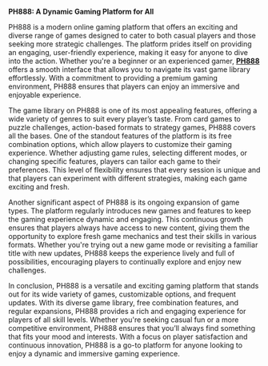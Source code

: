 **PH888: A Dynamic Gaming Platform for All**

PH888 is a modern online gaming platform that offers an exciting and diverse range of games designed to cater to both casual players and those seeking more strategic challenges. The platform prides itself on providing an engaging, user-friendly experience, making it easy for anyone to dive into the action. Whether you're a beginner or an experienced gamer, **[PH888](https://ph888.com.ph)** offers a smooth interface that allows you to navigate its vast game library effortlessly. With a commitment to providing a premium gaming environment, PH888 ensures that players can enjoy an immersive and enjoyable experience.

The game library on PH888 is one of its most appealing features, offering a wide variety of genres to suit every player’s taste. From card games to puzzle challenges, action-based formats to strategy games, PH888 covers all the bases. One of the standout features of the platform is its free combination options, which allow players to customize their gaming experience. Whether adjusting game rules, selecting different modes, or changing specific features, players can tailor each game to their preferences. This level of flexibility ensures that every session is unique and that players can experiment with different strategies, making each game exciting and fresh.

Another significant aspect of PH888 is its ongoing expansion of game types. The platform regularly introduces new games and features to keep the gaming experience dynamic and engaging. This continuous growth ensures that players always have access to new content, giving them the opportunity to explore fresh game mechanics and test their skills in various formats. Whether you're trying out a new game mode or revisiting a familiar title with new updates, PH888 keeps the experience lively and full of possibilities, encouraging players to continually explore and enjoy new challenges.

In conclusion, PH888 is a versatile and exciting gaming platform that stands out for its wide variety of games, customizable options, and frequent updates. With its diverse game library, free combination features, and regular expansions, PH888 provides a rich and engaging experience for players of all skill levels. Whether you're seeking casual fun or a more competitive environment, PH888 ensures that you’ll always find something that fits your mood and interests. With a focus on player satisfaction and continuous innovation, PH888 is a go-to platform for anyone looking to enjoy a dynamic and immersive gaming experience.